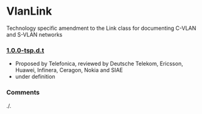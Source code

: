 # VlanLink
Technology specific amendment to the Link class for documenting C-VLAN and S-VLAN networks

### [1.0.0-tsp.d.t](../../tree/tsp)
- Proposed by Telefonica, reviewed by Deutsche Telekom, Ericsson, Huawei, Infinera, Ceragon, Nokia and SIAE
- under definition

### Comments
./.
